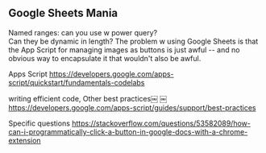 ## Google Sheets Mania

Named ranges: can you use w power query?  
Can they be dynamic in length?
The problem w using Google Sheets is that the App Script for managing images as buttons is just awful -- and no obvious way to encapsulate it that wouldn't also be awful.



Apps Script
https://developers.google.com/apps-script/quickstart/fundamentals-codelabs


writing efficient code, Other best practices￼
￼https://developers.google.com/apps-script/guides/support/best-practices

Specific questions
https://stackoverflow.com/questions/53582089/how-can-i-programmatically-click-a-button-in-google-docs-with-a-chrome-extension
